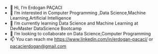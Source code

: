 - 👋 Hi, I’m Erdogan PAÇACI
- 👀 I’m interested in Computer Programming  ,Data Science,Machine Learning,Artificial Intelligence 
- 🌱 I’m currently learning Data Science and Machine Learning at DevMaster DataScience Bootcamp
- 💞️ I’m looking to collaborate on Data Science,Computer Programming
- 📫 You can reach me https://www.linkedin.com/in/erdogan-pacaci/ or pacacierdogan@gmail.com

<!---
erdoganp/erdoganp is a ✨ special ✨ repository because its `README.md` (this file) appears on your GitHub profile.
You can click the Preview link to take a look at your changes.
--->
